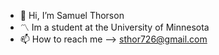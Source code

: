 - 👋 Hi, I’m Samuel Thorson
- 〽️ Im a student at the University of Minnesota
- 📫 How to reach me --> sthor726@gmail.com

<!---
Sthor726/Sthor726 is a ✨ special ✨ repository because its `README.md` (this file) appears on your GitHub profile.
You can click the Preview link to take a look at your changes.
--->
